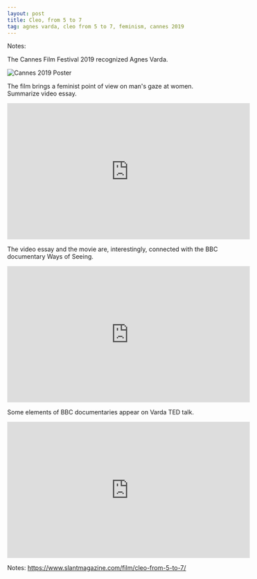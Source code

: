 ```yaml
---
layout: post
title: Cleo, from 5 to 7
tag: agnes varda, cleo from 5 to 7, feminism, cannes 2019
---
```


Notes:

The Cannes Film Festival 2019 recognized Agnes Varda.

![Cannes 2019 Poster](./images/cannes19)

The film brings a feminist point of view on man's gaze at women. Summarize video essay.

<iframe width="560" height="315" src="https://www.youtube.com/embed/973z_dK-RBE" frameborder="0" allow="accelerometer; autoplay; encrypted-media; gyroscope; picture-in-picture" allowfullscreen></iframe>

The video essay and the movie are, interestingly, connected with the BBC documentary Ways of Seeing.

<iframe width="560" height="315" src="https://www.youtube.com/embed/ta-s_vzxWn8" frameborder="0" allow="accelerometer; autoplay; encrypted-media; gyroscope; picture-in-picture" allowfullscreen></iframe>

Some elements of BBC documentaries appear on Varda TED talk.

<iframe width="560" height="315" src="https://www.youtube.com/embed/HmGap7-RxdA" frameborder="0" allow="accelerometer; autoplay; encrypted-media; gyroscope; picture-in-picture" allowfullscreen></iframe>

Notes:
https://www.slantmagazine.com/film/cleo-from-5-to-7/
